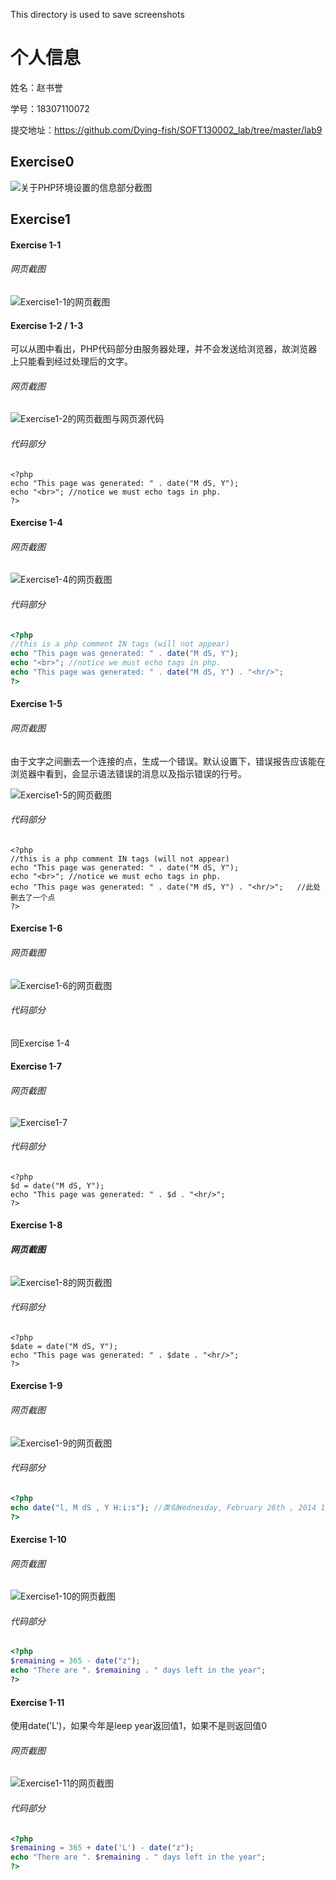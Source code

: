 This directory is used to save screenshots

# 个人信息

姓名：赵书誉

学号：18307110072

提交地址：https://github.com/Dying-fish/SOFT130002_lab/tree/master/lab9



## Exercise0

![关于PHP环境设置的信息部分截图](Exercise0.png)

## Exercise1

#### Exercise 1-1

###### 网页截图

![Exercise1-1的网页截图](Exercise1-1.png)



#### Exercise 1-2 / 1-3

可以从图中看出，PHP代码部分由服务器处理，并不会发送给浏览器，故浏览器上只能看到经过处理后的文字。

###### 网页截图

![Exercise1-2的网页截图与网页源代码](Exercise1-2.png)

###### 代码部分

```
<?php
echo "This page was generated: " . date("M dS, Y");
echo "<br>"; //notice we must echo tags in php.
?>
```



#### Exercise 1-4

###### 网页截图

![Exercise1-4的网页截图](Exercise1-4.png)

###### 代码部分

```php
<?php
//this is a php comment IN tags (will not appear)
echo "This page was generated: " . date("M dS, Y");
echo "<br>"; //notice we must echo tags in php.
echo "This page was generated: " . date("M dS, Y") . "<hr/>";
?>
```



#### Exercise 1-5

###### 网页截图

由于文字之间删去一个连接的点，生成一个错误。默认设置下，错误报告应该能在浏览器中看到，会显示语法错误的消息以及指示错误的行号。

![Exercise1-5的网页截图](Exercise1-5.png)

###### 代码部分

```
<?php
//this is a php comment IN tags (will not appear)
echo "This page was generated: " . date("M dS, Y");
echo "<br>"; //notice we must echo tags in php.
echo "This page was generated: " . date("M dS, Y") . "<hr/>";	//此处删去了一个点
?>
```



#### Exercise 1-6

###### 网页截图

![Exercise1-6的网页截图](Exercise1-6.png)

###### 代码部分

同Exercise 1-4



#### Exercise 1-7

###### 网页截图

![Exercise1-7](Exercise1-7.png)

###### 代码部分

```
<?php
$d = date("M dS, Y");
echo "This page was generated: " . $d . "<hr/>";
?>
```



#### Exercise 1-8

###### **网页截图**

![Exercise1-8的网页截图](Exercise1-8.png)

###### 代码部分

```
<?php
$date = date("M dS, Y");
echo "This page was generated: " . $date . "<hr/>";
?>
```



#### Exercise 1-9

###### 网页截图

![Exercise1-9的网页截图](Exercise1-9.png)

###### 代码部分

```PHP
<?php
echo date("l, M dS , Y H:i:s"); //类似Wednesday, February 26th , 2014 15:43:22形式的输出
?>
```



#### Exercise 1-10

###### 网页截图

![Exercise1-10的网页截图](Exercise1-10.png)

###### 代码部分

```php
<?php
$remaining = 365 - date("z");
echo "There are ". $remaining . " days left in the year";
?>
```



#### Exercise 1-11

使用date('L')，如果今年是leep year返回值1，如果不是则返回值0

###### 网页截图

![Exercise1-11的网页截图](Exercise1-11.png)

###### 代码部分

```php
<?php
$remaining = 365 + date('L') - date("z");
echo "There are ". $remaining . " days left in the year";
?>
```